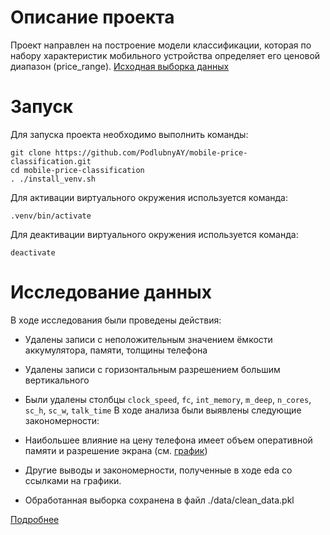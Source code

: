 # Описание проекта
Проект направлен на построение модели классификации, которая по набору характеристик мобильного устройства определяет его ценовой диапазон (price_range).
[Исходная выборка данных](https://www.kaggle.com/datasets/iabhishekofficial/mobile-price-classification/code)
# Запуск
Для запуска проекта необходимо выполнить команды:
```shell
git clone https://github.com/PodlubnyAY/mobile-price-classification.git
cd mobile-price-classification
. ./install_venv.sh
```
Для активации виртуального окружения используется команда:
```shell
.venv/bin/activate
```

Для деактивации виртуального окружения используется команда:
```shell
deactivate
```


# Исследование данных
В ходе исследования были проведены действия:

- Удалены записи с неположительным значением ёмкости аккумулятора, памяти, толщины телефона
- Удалены записи с горизонтальным разрешением большим вертикального
- Были удалены столбцы ``clock_speed``, ``fc``, ``int_memory``, ``m_deep``, ``n_cores``, ``sc_h``, ``sc_w``, ``talk_time``
В ходе анализа были выявлены следующие закономерности:

- Наибольшее влияние на цену телефона имеет объем оперативной памяти и разрешение экрана (см. [график](./eda/correlation.png))
- Другие выводы и закономерности, полученные в ходе eda со ссылками на графики.
- Обработанная выборка сохранена в файл ./data/clean_data.pkl

[Подробнее](./eda/eda.ipynb)

